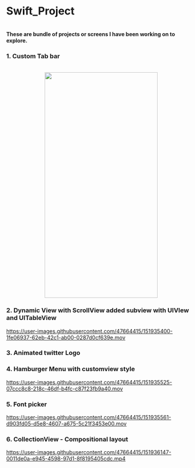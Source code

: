 # Swift_Project

<br>__These are bundle of projects or screens I have been working on to explore.__<br>

### 1. Custom Tab bar  

<div align="center">
<br><img src="https://user-images.githubusercontent.com/47664415/118583171-41be8a00-b7b2-11eb-8002-bbf62cfae329.png" width="300" height="600">
</div>

### 2. Dynamic View with ScrollView added subview with UIVIew and UITableView

https://user-images.githubusercontent.com/47664415/151935400-1fe06937-62eb-42c1-ab00-0287d0cf639e.mov

### 3. Animated twitter Logo



### 4. Hamburger Menu with customview style

https://user-images.githubusercontent.com/47664415/151935525-07ccc8c8-218c-46df-b4fc-c87f23fb9a40.mov

### 5. Font picker

https://user-images.githubusercontent.com/47664415/151935561-d903fd05-d5e8-4607-a675-5c21f3453e00.mov

### 6. CollectionView - Compositional layout

https://user-images.githubusercontent.com/47664415/151936147-0011de0a-e945-4598-97d1-8f8195405cdc.mp4
